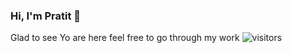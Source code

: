 ### Hi, I'm Pratit 👋

<!--
**pratit1997/pratit1997** is a ✨ _special_ ✨ repository because its `README.md` (this file) appears on your GitHub profile.

Here are some ideas to get you started:

- 🔭 I’m currently working on ...
- 🌱 I’m currently learning and Implementing My   ...
- 👯 I’m looking to collaborate on ...
- 🤔 I’m looking for help with ...
- 💬 Ask me about ...
- 📫 How to reach me: ...
- 😄 Pronouns: ...
- ⚡ Fun fact: ...
-->
Glad to see Yo are here feel free to go through my work ![visitors](https://visitor-badge.glitch.me/badge?page_id=page.id)
